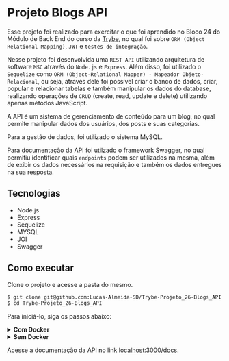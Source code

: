 # Projeto Blogs API

Esse projeto foi realizado para exercitar o que foi aprendido no Bloco 24 do Módulo de Back End do curso da [Trybe](https://www.betrybe.com/), no qual foi sobre `ORM (Object Relational Mapping)`, `JWT` e `testes de integração`.

Nesse projeto foi desenvolvida uma `REST API` utilizando arquitetura de software `MSC` através do `Node.js` e `Express`. Além disso, foi utilizado o `Sequelize` como `ORM (Object-Relational Mapper) - Mapeador Objeto-Relacional`, ou seja, através dele foi possível criar o banco de dados, criar, popular e relacionar tabelas e também manipular os dados do database, realizando operações de `CRUD` (create, read, update e delete) utilizando apenas métodos JavaScript.

A API é um sistema de gerenciamento de conteúdo para um blog, no qual permite manipular dados dos usuários, dos posts e suas categorias.

Para a gestão de dados, foi utilizado o sistema MySQL.

Para documentação da API foi utilzado o framework Swagger, no qual permitiu identificar quais `endpoints` podem ser utilizados na mesma, além de exibir os dados necessários na requisição e também os dados entregues na sua resposta.

## Tecnologias

- Node.js
- Express
- Sequelize
- MYSQL
- JOI
- Swagger

## Como executar

Clone o projeto e acesse a pasta do mesmo.

```bash
$ git clone git@github.com:Lucas-Almeida-SD/Trybe-Projeto_26-Blogs_API.git
$ cd Trybe-Projeto_26-Blogs_API
```

Para iniciá-lo, siga os passos abaixo:

<details>
  <summary><strong>Com Docker</strong></summary>

```bash
# Criar container
$ docker-compose up -d

# Abrir terminal interativo do container
$ docker container exec -it store_manager bash

# Instalar as dependências
$ npm install

# Deletar o banco de dados (caso exista)
$ npm run drop

# Criar o banco de dados
$ npm run create

# Criar tabelas
$ npm run migrate

# Popular tabelas do banco de dados
$ npm run seed

# Iniciar o projeto
$ npm start
```

Para executar os testes, utilize o terminal interativo do container e insira o comando abaixo:

```bash
$ npm run test
```

</details>

<details>
  <summary><strong>Sem Docker</strong></summary>

```bash
# Instalar as dependências
$ npm install

# Deletar o banco de dados (caso exista)
$ npm run drop

# Criar o banco de dados
$ npm run create

# Criar tabelas
$ npm run migrate

# Popular tabelas do banco de dados
$ npm run seed

# Iniciar o projeto
$ npm start
```

Para executar os testes, utilize o terminal e insira o comando abaixo:

```bash
$ npm run test
```

**importante**: Caso esteja rodando o projeto localmente, garanta que as variaveis necessarias para acessar o banco de dados estão especificadas corretamente no arquivo `.env`.

</details>

Acesse a documentação da API no link [localhost:3000/docs](http://localhost:3000/docs).
